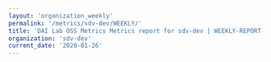 ```yaml
---
layout: 'organization_weekly'
permalink: '/metrics/sdv-dev/WEEKLY/'
title: 'DAI Lab OSS Metrics Metrics report for sdv-dev | WEEKLY-REPORT-2020-01-26'
organization: 'sdv-dev'
current_date: '2020-01-26'
---
```

